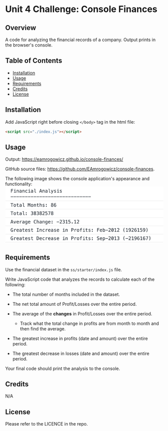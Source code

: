 # Unit 4 Challenge: Console Finances

## Overview

A code for analyzing the financial records of a company. Output prints in the
browser's console.

## Table of Contents

- [Installation](#installation)
- [Usage](#usage)
- [Requirements](#requirements)
- [Credits](#credits)
- [License](#license)

## Installation

Add JavaScript right before closing `</body>` tag in the html file:

```html
<script src="./index.js"></script>
```

## Usage

Output: https://eamrogowicz.github.io/console-finances/

GitHub source files: https://github.com/EAmrogowicz/console-finances.

The following image shows the console application's appearance and
functionality:
![Console finacial analysis includes a total month line, total income, average change, greatest increase in profits, and greatest degrease in losses.](./assets/Reference%20-%20consoleOutput.png)

## Requirements

Use the financial dataset in the `ss/starter/index.js` file.

Write JavaScript code that analyzes the records to calculate each of the
following:

- The total number of months included in the dataset.

- The net total amount of Profit/Losses over the entire period.

- The average of the **changes** in Profit/Losses over the entire period.

  - Track what the total change in profits are from month to month and then find
    the average.

- The greatest increase in profits (date and amount) over the entire period.

- The greatest decrease in losses (date and amount) over the entire period.

Your final code should print the analysis to the console.

## Credits

N/A

## License

Please refer to the LICENCE in the repo.
